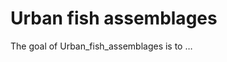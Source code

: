 
<!-- README.md is generated from README.Rmd. Please edit that file -->

# Urban fish assemblages

<!-- badges: start -->
<!-- badges: end -->

The goal of Urban_fish_assemblages is to …
